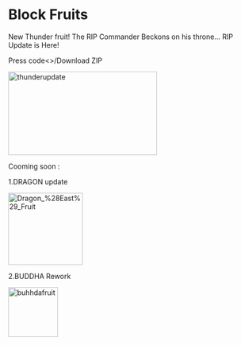 # Block Fruits
New Thunder fruit!
The RIP Commander Beckons on his throne...
RIP Update is Here!

Press code<>/Download ZIP




<img width="300" height="168" alt="thunderupdate" src="https://github.com/user-attachments/assets/e2b4365f-0967-47d5-bcfc-4b5100adb6e7" />





Cooming soon :


1.DRAGON update


<img width="150" height="145" alt="Dragon_%28East%29_Fruit" src="https://github.com/user-attachments/assets/d2523274-29dd-4ef4-bd8a-5ac7d8bae355" />

2.BUDDHA Rework 


<img width="100" height="100" alt="buhhdafruit" src="https://github.com/user-attachments/assets/0396bc3e-3615-489f-920d-aa8abab1c5ef" />

